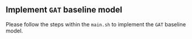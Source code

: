 ## Implement `GAT` baseline model
Please follow the steps within the `main.sh` to implement the `GAT` baseline model.